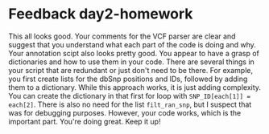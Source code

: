 # Feedback day2-homework

This all looks good. Your comments for the VCF parser are clear and suggest that you understand what each part of the code is doing and why. Your annotation scipt also looks pretty good. You appear to have a grasp of dictionaries and how to use them in your code. There are several things in your script that are redundant or just don't need to be there. For example, you first create lists for the dbSnp positions and IDs, followed by adding them to a dictionary. While this approach works, it is just adding complexity. You can create the dictionary in that first for loop with `SNP_ID[each[1]] = each[2]`. There is also no need for the list `filt_ran_snp`, but I suspect that was for debugging purposes. However, your code works, which is the important part. You're doing great. Keep it up!